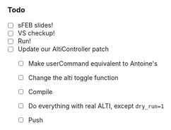 ### Todo

- [ ] sFEB slides!
- [ ] VS checkup!
- [ ] Run!
- [ ] Update our AltiController patch
   - [ ] Make userCommand equivalent to Antoine's
   - [ ] Change the alti toggle function
   - [ ] Compile
   - [ ] Do everything with real ALTI, except `dry_run=1`
   - [ ] Push

